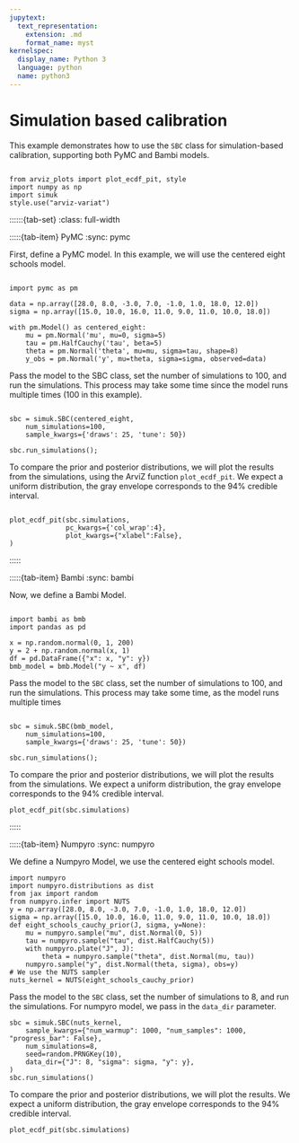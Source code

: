 ```yaml
---
jupytext:
  text_representation:
    extension: .md
    format_name: myst
kernelspec:
  display_name: Python 3
  language: python
  name: python3
---
```


# Simulation based calibration

This example demonstrates how to use the `SBC` class for simulation-based calibration, supporting both PyMC and Bambi models.

```{jupyter-execute}

from arviz_plots import plot_ecdf_pit, style
import numpy as np
import simuk
style.use("arviz-variat")
```

::::::{tab-set}
:class: full-width

:::::{tab-item} PyMC
:sync: pymc

First, define a PyMC model. In this example, we will use the centered eight schools model.

```{jupyter-execute}

import pymc as pm

data = np.array([28.0, 8.0, -3.0, 7.0, -1.0, 1.0, 18.0, 12.0])
sigma = np.array([15.0, 10.0, 16.0, 11.0, 9.0, 11.0, 10.0, 18.0])

with pm.Model() as centered_eight:
    mu = pm.Normal('mu', mu=0, sigma=5)
    tau = pm.HalfCauchy('tau', beta=5)
    theta = pm.Normal('theta', mu=mu, sigma=tau, shape=8)
    y_obs = pm.Normal('y', mu=theta, sigma=sigma, observed=data)
```

Pass the model to the SBC class, set the number of simulations to 100, and run the simulations. This process may take
some time since the model runs multiple times (100 in this example).

```{jupyter-execute}

sbc = simuk.SBC(centered_eight,
    num_simulations=100,
    sample_kwargs={'draws': 25, 'tune': 50})

sbc.run_simulations();
```

To compare the prior and posterior distributions, we will plot the results from the simulations,
using the ArviZ function `plot_ecdf_pit`.
We expect a uniform distribution, the gray envelope corresponds to the 94% credible interval.

```{jupyter-execute}

plot_ecdf_pit(sbc.simulations,
              pc_kwargs={'col_wrap':4},
              plot_kwargs={"xlabel":False},
)
```

:::::

:::::{tab-item} Bambi
:sync: bambi

Now, we define a Bambi Model.

```{jupyter-execute}

import bambi as bmb
import pandas as pd

x = np.random.normal(0, 1, 200)
y = 2 + np.random.normal(x, 1)
df = pd.DataFrame({"x": x, "y": y})
bmb_model = bmb.Model("y ~ x", df)
```

Pass the model to the `SBC` class, set the number of simulations to 100, and run the simulations.
This process may take some time, as the model runs multiple times

```{jupyter-execute}

sbc = simuk.SBC(bmb_model,
    num_simulations=100,
    sample_kwargs={'draws': 25, 'tune': 50})

sbc.run_simulations();
```

To compare the prior and posterior distributions, we will plot the results from the simulations.
We expect a uniform distribution, the gray envelope corresponds to the 94% credible interval.

```{jupyter-execute}
plot_ecdf_pit(sbc.simulations)
```

:::::

:::::{tab-item} Numpyro
:sync: numpyro

We define a Numpyro Model, we use the centered eight schools model.

```{jupyter-execute}
import numpyro
import numpyro.distributions as dist
from jax import random
from numpyro.infer import NUTS
y = np.array([28.0, 8.0, -3.0, 7.0, -1.0, 1.0, 18.0, 12.0])
sigma = np.array([15.0, 10.0, 16.0, 11.0, 9.0, 11.0, 10.0, 18.0])
def eight_schools_cauchy_prior(J, sigma, y=None):
    mu = numpyro.sample("mu", dist.Normal(0, 5))
    tau = numpyro.sample("tau", dist.HalfCauchy(5))
    with numpyro.plate("J", J):
        theta = numpyro.sample("theta", dist.Normal(mu, tau))
    numpyro.sample("y", dist.Normal(theta, sigma), obs=y)
# We use the NUTS sampler
nuts_kernel = NUTS(eight_schools_cauchy_prior)
```

Pass the model to the `SBC` class, set the number of simulations to 8, and run the simulations. For numpyro model, 
we pass in the ``data_dir`` parameter.

```{jupyter-execute}
sbc = simuk.SBC(nuts_kernel,
    sample_kwargs={"num_warmup": 1000, "num_samples": 1000, "progress_bar": False},
    num_simulations=8,
    seed=random.PRNGKey(10),
    data_dir={"J": 8, "sigma": sigma, "y": y},
)
sbc.run_simulations()
```

To compare the prior and posterior distributions, we will plot the results. 
We expect a uniform distribution, the gray envelope corresponds to the 94% credible interval.

```{jupyter-execute}
plot_ecdf_pit(sbc.simulations)
```

